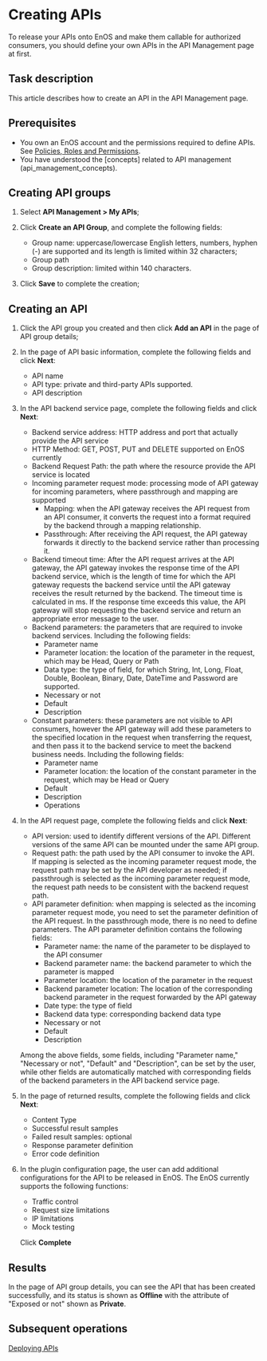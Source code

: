 # Creating APIs

To release your APIs onto EnOS and make them callable for authorized consumers, you should define your own APIs in the API Management page at first.

## Task description

This article describes how to create an API in the API Management page.

## Prerequisites

- You own an EnOS account and the permissions required to define APIs. See [Policies, Roles and Permissions](/docs/iam/zh_CN/latest/access_policy).
- You have understood the [concepts] related to API management (api_management_concepts).

## Creating API groups

1. Select **API Management > My APIs**;

2. Click **Create an API Group**, and complete the following fields:
   
   - Group name: uppercase/lowercase English letters, numbers, hyphen (-) are supported and its length is limited within 32 characters;
   - Group path
   - Group description: limited within 140 characters.

3. Click **Save** to complete the creation;

   
## Creating an API

1. Click the API group you created and then click **Add an API** in the page of API group details;
   
2. In the page of API basic information, complete the following fields and click **Next**:
   - API name
   - API type: private and third-party APIs supported.
   - API description

3. In the API backend service page, complete the following fields and click **Next**:
   - Backend service address: HTTP address and port that actually provide the API service
   - HTTP Method: GET, POST, PUT and DELETE supported on EnOS currently
   - Backend Request Path: the path where the resource provide the API service is located
   - Incoming parameter request mode: processing mode of API gateway for incoming parameters, where passthrough and mapping are supported
      - Mapping: when the API gateway receives the API request from an API consumer, it converts the request into a format required by the backend through a mapping relationship.
      - Passthrough: After receiving the API request, the API gateway forwards it directly to the backend service rather than processing it.
   - Backend timeout time: After the API request arrives at the API gateway, the API gateway invokes the response time of the API backend service, which is the length of time for which the API gateway requests the backend service until the API gateway receives the result returned by the backend. The timeout time is calculated in ms. If the response time exceeds this value, the API gateway will stop requesting the backend service and return an appropriate error message to the user.
   - Backend parameters: the parameters that are required to invoke backend services. Including the following fields:
      - Parameter name
      - Parameter location: the location of the parameter in the request, which may be Head, Query or Path
      - Data type: the type of field, for which String, Int, Long, Float, Double, Boolean, Binary, Date, DateTime and Password are supported.
      - Necessary or not
      - Default
      - Description
   - Constant parameters: these parameters are not visible to API consumers, however the API gateway will add these parameters to the specified location in the request when transferring the request, and then pass it to the backend service to meet the backend business needs. Including the following fields:
      - Parameter name
      - Parameter location: the location of the constant parameter in the request, which may be Head or Query
      - Default
      - Description
      - Operations

4. In the API request page, complete the following fields and click **Next**:
   - API version: used to identify different versions of the API. Different versions of the same API can be mounted under the same API group. 
   - Request path: the path used by the API consumer to invoke the API. If mapping is selected as the incoming parameter request mode, the request path may be set by the API developer as needed; if passthrough is selected as the incoming parameter request mode, the request path needs to be consistent with the backend request path.
   - API parameter definition: when mapping is selected as the incoming parameter request mode, you need to set the parameter definition of the API request. In the passthrough mode, there is no need to define parameters. The API parameter definition contains the following fields:
      - Parameter name: the name of the parameter to be displayed to the API consumer
      - Backend parameter name: the backend parameter to which the parameter is mapped
      - Parameter location: the location of the parameter in the request
      - Backend parameter location: The location of the corresponding backend parameter in the request forwarded by the API gateway
      - Date type: the type of field
      - Backend data type: corresponding backend data type
      - Necessary or not
      - Default
      - Description

   Among the above fields, some fields, including "Parameter name," "Necessary or not", "Default" and "Description", can be set by the user, while other fields are automatically matched with corresponding fields of the backend parameters in the API backend service page.

5. In the page of returned results, complete the following fields and click **Next**:
   - Content Type
   - Successful result samples
   - Failed result samples: optional
   - Response parameter definition
   - Error code definition

6. In the plugin configuration page, the user can add additional configurations for the API to be released in EnOS. The EnOS currently supports the following functions:
   - Traffic control
   - Request size limitations
   - IP limitations
   - Mock testing

   Click **Complete**

## Results

In the page of API group details, you can see the API that has been created successfully, and its status is shown as **Offline** with the attribute of "Exposed or not" shown as **Private**.

## Subsequent operations

[Deploying APIs](deploying_api)

